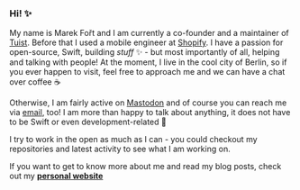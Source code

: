 ### Hi! ✨

My name is Marek Fořt and I am currently a co-founder and a maintainer of [Tuist](https://tuist.io/). Before that I used a mobile engineer at [Shopify](https://www.shopify.com/). I have a passion for open-source, Swift, building _stuff_ ✨ - but most importantly of all, helping and talking with people!
At the moment, I live in the cool city of Berlin, so if you ever happen to visit, feel free to approach me and we can have a chat over coffee ☕️

Otherwise, I am fairly active on [Mastodon](https://mastodon.online/@marekfort) and of course you can reach me via [email](marekfort@me.com), too! I am more than happy to talk about anything, it does not have to be Swift or even development-related 🖤

I try to work in the open as much as I can - you could checkout my repositories and latest activity to see what I am working on.

If you want to get to know more about me and read my blog posts, check out my **[personal website](https://marekfort.com/)**
